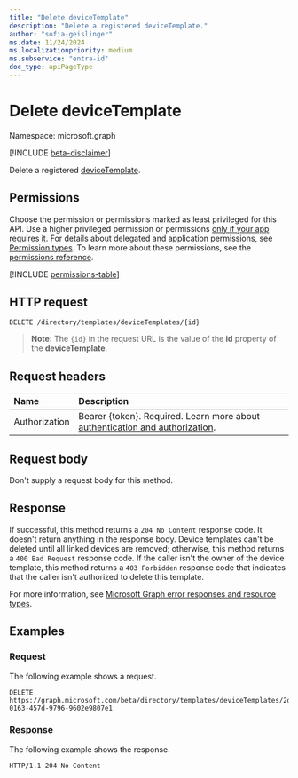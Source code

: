 ```yaml
---
title: "Delete deviceTemplate"
description: "Delete a registered deviceTemplate."
author: "sofia-geislinger"
ms.date: 11/24/2024
ms.localizationpriority: medium
ms.subservice: "entra-id"
doc_type: apiPageType
---
```


# Delete deviceTemplate

Namespace: microsoft.graph

[!INCLUDE [beta-disclaimer](../../includes/beta-disclaimer.md)]

Delete a registered [deviceTemplate](../resources/devicetemplate.md).

## Permissions

Choose the permission or permissions marked as least privileged for this API. Use a higher privileged permission or permissions [only if your app requires it](/graph/permissions-overview#best-practices-for-using-microsoft-graph-permissions). For details about delegated and application permissions, see [Permission types](/graph/permissions-overview#permission-types). To learn more about these permissions, see the [permissions reference](/graph/permissions-reference).

<!-- {
  "blockType": "permissions",
  "name": "devicetemplate-delete-permissions"
}
-->
[!INCLUDE [permissions-table](../includes/permissions/devicetemplate-delete-permissions.md)]

## HTTP request

<!-- { "blockType": "ignored" } -->
```http
DELETE /directory/templates/deviceTemplates/{id}
```
> **Note:** The `{id}` in the request URL is the value of the **id** property of the **deviceTemplate**.

## Request headers

|Name|Description|
|:---|:---|
|Authorization|Bearer {token}. Required. Learn more about [authentication and authorization](/graph/auth/auth-concepts).|

## Request body

Don't supply a request body for this method.

## Response

If successful, this method returns a `204 No Content` response code. It doesn't return anything in the response body. Device templates can't be deleted until all linked devices are removed; otherwise, this method returns a `400 Bad Request` response code. If the caller isn't the owner of the device template, this method returns a `403 Forbidden` response code that indicates that the caller isn't authorized to delete this template. 

For more information, see [Microsoft Graph error responses and resource types](/graph/errors).

## Examples

### Request

The following example shows a request.
<!-- {
  "blockType": "request",
  "name": "delete_devicetemplate_from_device"
}
-->
``` http
DELETE https://graph.microsoft.com/beta/directory/templates/deviceTemplates/2d62b12a-0163-457d-9796-9602e9807e1
```

### Response

The following example shows the response.
<!-- {
  "blockType": "response",
  "truncated": true
}
-->
``` http
HTTP/1.1 204 No Content
```

